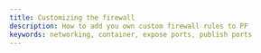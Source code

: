 ```yaml
---
title: Customizing the firewall
description: How to add you own custom firewall rules to PF
keywords: networking, container, expose ports, publish ports
---
```



